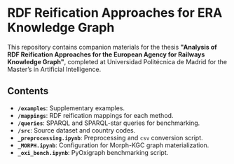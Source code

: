 # RDF Reification Approaches for ERA Knowledge Graph

This repository contains companion materials for the thesis **"Analysis of RDF Reification Approaches for the European Agency for Railways Knowledge Graph"**, completed at Universidad Politécnica de Madrid for the Master’s in Artificial Intelligence.


## Contents
- **`/examples`**: Supplementary examples.
- **`/mappings`**: RDF reification mappings for each method.
- **`/queries`**: SPARQL and SPARQL-star queries for benchmarking.
- **`/src`**: Source dataset and country codes.
- **`_preprocessing.ipynb`**: Preprocessing and `csv` conversion script.
- **`_MORPH.ipynb`**: Configuration for Morph-KGC graph materialization.
- **`_oxi_bench.ipynb`**: PyOxigraph benchmarking script.
